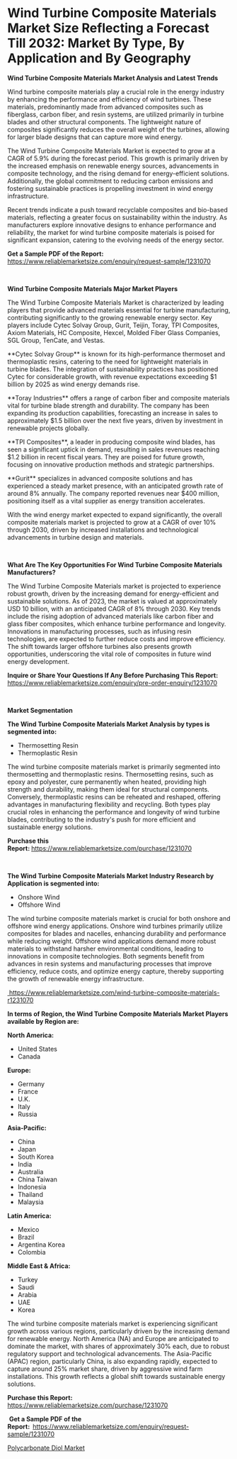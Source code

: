 <p><h1>Wind Turbine Composite Materials Market Size Reflecting a Forecast Till 2032: Market By Type, By Application and By Geography</h1></p><p><strong>Wind Turbine Composite Materials Market Analysis and Latest Trends</strong></p>
<p><p>Wind turbine composite materials play a crucial role in the energy industry by enhancing the performance and efficiency of wind turbines. These materials, predominantly made from advanced composites such as fiberglass, carbon fiber, and resin systems, are utilized primarily in turbine blades and other structural components. The lightweight nature of composites significantly reduces the overall weight of the turbines, allowing for larger blade designs that can capture more wind energy.</p><p>The Wind Turbine Composite Materials Market is expected to grow at a CAGR of 5.9% during the forecast period. This growth is primarily driven by the increased emphasis on renewable energy sources, advancements in composite technology, and the rising demand for energy-efficient solutions. Additionally, the global commitment to reducing carbon emissions and fostering sustainable practices is propelling investment in wind energy infrastructure. </p><p>Recent trends indicate a push toward recyclable composites and bio-based materials, reflecting a greater focus on sustainability within the industry. As manufacturers explore innovative designs to enhance performance and reliability, the market for wind turbine composite materials is poised for significant expansion, catering to the evolving needs of the energy sector.</p></p>
<p><strong>Get a Sample PDF of the Report:&nbsp;</strong> <a href="https://www.reliablemarketsize.com/enquiry/request-sample/1231070?utm_campaign=1929&utm_medium=2&utm_source=Github&utm_content=ia&utm_term=31012025&utm_id=wind-turbine-composite-materials">https://www.reliablemarketsize.com/enquiry/request-sample/1231070</a></p>
<p>&nbsp;</p>
<p><strong>Wind Turbine Composite Materials Major Market Players</strong></p>
<p><p>The Wind Turbine Composite Materials Market is characterized by leading players that provide advanced materials essential for turbine manufacturing, contributing significantly to the growing renewable energy sector. Key players include Cytec Solvay Group, Gurit, Teijin, Toray, TPI Composites, Axiom Materials, HC Composite, Hexcel, Molded Fiber Glass Companies, SGL Group, TenCate, and Vestas.</p><p>**Cytec Solvay Group** is known for its high-performance thermoset and thermoplastic resins, catering to the need for lightweight materials in turbine blades. The integration of sustainability practices has positioned Cytec for considerable growth, with revenue expectations exceeding $1 billion by 2025 as wind energy demands rise.</p><p>**Toray Industries** offers a range of carbon fiber and composite materials vital for turbine blade strength and durability. The company has been expanding its production capabilities, forecasting an increase in sales to approximately $1.5 billion over the next five years, driven by investment in renewable projects globally.</p><p>**TPI Composites**, a leader in producing composite wind blades, has seen a significant uptick in demand, resulting in sales revenues reaching $1.2 billion in recent fiscal years. They are poised for future growth, focusing on innovative production methods and strategic partnerships.</p><p>**Gurit** specializes in advanced composite solutions and has experienced a steady market presence, with an anticipated growth rate of around 8% annually. The company reported revenues near $400 million, positioning itself as a vital supplier as energy transition accelerates.</p><p>With the wind energy market expected to expand significantly, the overall composite materials market is projected to grow at a CAGR of over 10% through 2030, driven by increased installations and technological advancements in turbine design and materials.</p></p>
<p>&nbsp;</p>
<p><strong>What Are The Key Opportunities For Wind Turbine Composite Materials Manufacturers?</strong></p>
<p><p>The Wind Turbine Composite Materials market is projected to experience robust growth, driven by the increasing demand for energy-efficient and sustainable solutions. As of 2023, the market is valued at approximately USD 10 billion, with an anticipated CAGR of 8% through 2030. Key trends include the rising adoption of advanced materials like carbon fiber and glass fiber composites, which enhance turbine performance and longevity. Innovations in manufacturing processes, such as infusing resin technologies, are expected to further reduce costs and improve efficiency. The shift towards larger offshore turbines also presents growth opportunities, underscoring the vital role of composites in future wind energy development.</p></p>
<p><strong>Inquire or Share Your Questions If Any Before Purchasing This Report:</strong> <a href="https://www.reliablemarketsize.com/enquiry/pre-order-enquiry/1231070?utm_campaign=1929&utm_medium=2&utm_source=Github&utm_content=ia&utm_term=31012025&utm_id=wind-turbine-composite-materials">https://www.reliablemarketsize.com/enquiry/pre-order-enquiry/1231070</a></p>
<p>&nbsp;</p>
<p><strong>Market Segmentation</strong></p>
<p><strong>The Wind Turbine Composite Materials Market Analysis by types is segmented into:</strong></p>
<p><ul><li>Thermosetting Resin</li><li>Thermoplastic Resin</li></ul></p>
<p><p>The wind turbine composite materials market is primarily segmented into thermosetting and thermoplastic resins. Thermosetting resins, such as epoxy and polyester, cure permanently when heated, providing high strength and durability, making them ideal for structural components. Conversely, thermoplastic resins can be reheated and reshaped, offering advantages in manufacturing flexibility and recycling. Both types play crucial roles in enhancing the performance and longevity of wind turbine blades, contributing to the industry's push for more efficient and sustainable energy solutions.</p></p>
<p><strong>Purchase this Report:&nbsp;</strong><a href="https://www.reliablemarketsize.com/purchase/1231070?utm_campaign=1929&utm_medium=2&utm_source=Github&utm_content=ia&utm_term=31012025&utm_id=wind-turbine-composite-materials">https://www.reliablemarketsize.com/purchase/1231070</a></p>
<p>&nbsp;</p>
<p><strong>The Wind Turbine Composite Materials Market Industry Research by Application is segmented into:</strong></p>
<p><ul><li>Onshore Wind</li><li>Offshore Wind</li></ul></p>
<p><p>The wind turbine composite materials market is crucial for both onshore and offshore wind energy applications. Onshore wind turbines primarily utilize composites for blades and nacelles, enhancing durability and performance while reducing weight. Offshore wind applications demand more robust materials to withstand harsher environmental conditions, leading to innovations in composite technologies. Both segments benefit from advances in resin systems and manufacturing processes that improve efficiency, reduce costs, and optimize energy capture, thereby supporting the growth of renewable energy infrastructure.</p></p>
<p><a href="https://www.reliablemarketsize.com/wind-turbine-composite-materials-r1231070?utm_campaign=1929&utm_medium=2&utm_source=Github&utm_content=ia&utm_term=31012025&utm_id=wind-turbine-composite-materials">&nbsp;https://www.reliablemarketsize.com/wind-turbine-composite-materials-r1231070</a></p>
<p><strong>In terms of Region, the Wind Turbine Composite Materials Market Players available by Region are:</strong></p>
<p>
    <p> <strong> North America: </strong>
        <ul>
            <li>United States</li>
            <li>Canada</li>
        </ul>
        </p> 
    <p> <strong> Europe: </strong>
        <ul>
            <li>Germany</li>
            <li>France</li>
            <li>U.K.</li>
            <li>Italy</li>
            <li>Russia</li>
        </ul>
        </p> 
    <p> <strong> Asia-Pacific: </strong>
        <ul>
            <li>China</li>
            <li>Japan</li>
            <li>South Korea</li>
            <li>India</li>
            <li>Australia</li>
            <li>China Taiwan</li>
            <li>Indonesia</li>
            <li>Thailand</li>
            <li>Malaysia</li>
        </ul>
        </p> 
    <p> <strong> Latin America: </strong>
        <ul>
            <li>Mexico</li>
            <li>Brazil</li>
            <li>Argentina Korea</li>
            <li>Colombia</li>
        </ul>
        </p> 
    <p> <strong> Middle East & Africa: </strong>
        <ul>
            <li>Turkey</li>
            <li>Saudi</li>
            <li>Arabia</li>
            <li>UAE</li>
            <li>Korea</li>
        </ul>
    </p>
    </p>
<p><p>The wind turbine composite materials market is experiencing significant growth across various regions, particularly driven by the increasing demand for renewable energy. North America (NA) and Europe are anticipated to dominate the market, with shares of approximately 30% each, due to robust regulatory support and technological advancements. The Asia-Pacific (APAC) region, particularly China, is also expanding rapidly, expected to capture around 25% market share, driven by aggressive wind farm installations. This growth reflects a global shift towards sustainable energy solutions.</p></p>
<p><strong>Purchase this Report: </strong><a href="https://www.reliablemarketsize.com/purchase/1231070?utm_campaign=1929&utm_medium=2&utm_source=Github&utm_content=ia&utm_term=31012025&utm_id=wind-turbine-composite-materials">https://www.reliablemarketsize.com/purchase/1231070</a></p>
<p>&nbsp;<strong>Get a Sample PDF of the Report:&nbsp;&nbsp;</strong><a href="https://www.reliablemarketsize.com/enquiry/request-sample/1231070?utm_campaign=1929&utm_medium=2&utm_source=Github&utm_content=ia&utm_term=31012025&utm_id=wind-turbine-composite-materials">https://www.reliablemarketsize.com/enquiry/request-sample/1231070</a></p>
<p><strong></strong></p>
<p><p><a href="https://github.com/dringals/Market-Research-Report-List-6/blob/main/polycarbonate-diol-market.md?utm_campaign=1929&utm_medium=2&utm_source=Github&utm_content=ia&utm_term=31012025&utm_id=wind-turbine-composite-materials">Polycarbonate Diol Market</a></p></p>